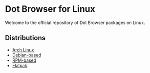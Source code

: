 # Dot Browser for Linux

Welcome to the official repository of Dot Browser packages on Linux.

## Distributions

* [Arch Linux](arch)
* [Debian-based](debian)
* [RPM-based](rpm)
* [Flatpak](flatpak)
